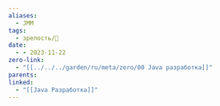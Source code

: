 ```yaml
---
aliases:
  - JMM
tags:
  - зрелость/🌾
date:
  - - 2023-11-22
zero-link:
  - "[[../../../garden/ru/meta/zero/00 Java разработка]]"
parents: 
linked:
  - "[[Java Разработка]]"
---
```

